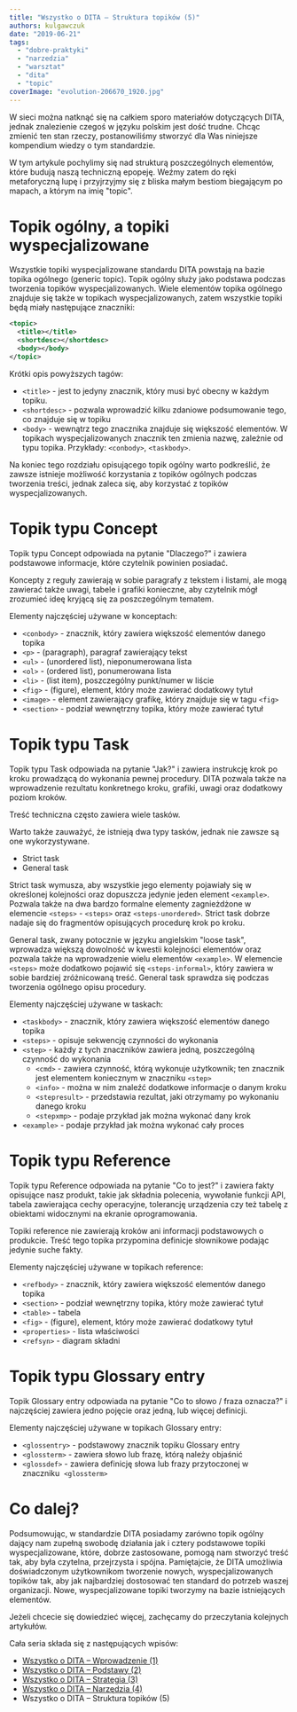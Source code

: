 ```yaml
---
title: "Wszystko o DITA – Struktura topików (5)"
authors: kulgawczuk
date: "2019-06-21"
tags:
  - "dobre-praktyki"
  - "narzedzia"
  - "warsztat"
  - "dita"
  - "topic"
coverImage: "evolution-206670_1920.jpg"
---
```


W sieci można natknąć się na całkiem sporo materiałów dotyczących DITA, jednak
znalezienie czegoś w języku polskim jest dość trudne. Chcąc zmienić ten stan
rzeczy, postanowiliśmy stworzyć dla Was niniejsze kompendium wiedzy o tym
standardzie.

<!--truncate-->

W tym artykule pochylimy się nad strukturą poszczególnych elementów, które
budują naszą techniczną epopeję. Weźmy zatem do ręki metaforyczną lupę i
przyjrzyjmy się z bliska małym bestiom biegającym po mapach, a którym na imię
"topic".

# Topik ogólny, a topiki wyspecjalizowane

Wszystkie topiki wyspecjalizowane standardu DITA powstają na bazie topika
ogólnego (generic topic). Topik ogólny służy jako podstawa podczas tworzenia
topików wyspecjalizowanych. Wiele elementów topika ogólnego znajduje się także w
topikach wyspecjalizowanych, zatem wszystkie topiki będą miały następujące
znaczniki:

```xml
<topic>
  <title></title>
  <shortdesc></shortdesc>
  <body></body>
</topic>
```

Krótki opis powyższych tagów:

- `<title>` - jest to jedyny znacznik, który musi być obecny w każdym topiku.
- `<shortdesc>` - pozwala wprowadzić kilku zdaniowe podsumowanie tego, co
  znajduje się w topiku
- `<body>` - wewnątrz tego znacznika znajduje się większość elementów. W
  topikach wyspecjalizowanych znacznik ten zmienia nazwę, zależnie od typu
  topika. Przykłady: `<conbody>`, `<taskbody>`.

Na koniec tego rozdziału opisującego topik ogólny warto podkreślić, że zawsze
istnieje możliwość korzystania z topików ogólnych podczas tworzenia treści,
jednak zaleca się, aby korzystać z topików wyspecjalizowanych.

# Topik typu Concept

Topik typu Concept odpowiada na pytanie "Dlaczego?" i zawiera podstawowe
informacje, które czytelnik powinien posiadać.

Koncepty z reguły zawierają w sobie paragrafy z tekstem i listami, ale mogą
zawierać także uwagi, tabele i grafiki konieczne, aby czytelnik mógł zrozumieć
ideę kryjącą się za poszczególnym tematem.

Elementy najczęściej używane w konceptach:

- `<conbody>` - znacznik, który zawiera większość elementów danego topika
- `<p>` - (paragraph), paragraf zawierający tekst
- `<ul>` - (unordered list), nieponumerowana lista
- `<ol>` - (ordered list), ponumerowana lista
- `<li>` - (list item), poszczególny punkt/numer w liście
- `<fig>` - (figure), element, który może zawierać dodatkowy tytuł
- `<image>` - element zawierający grafikę, który znajduje się w tagu `<fig>`
- `<section>` - podział wewnętrzny topika, który może zawierać tytuł

# Topik typu Task

Topik typu Task odpowiada na pytanie "Jak?" i zawiera instrukcję krok po kroku
prowadzącą do wykonania pewnej procedury. DITA pozwala także na wprowadzenie
rezultatu konkretnego kroku, grafiki, uwagi oraz dodatkowy poziom kroków.

Treść techniczna często zawiera wiele tasków.

Warto także zauważyć, że istnieją dwa typy tasków, jednak nie zawsze są one
wykorzystywane.

- Strict task
- General task

Strict task wymusza, aby wszystkie jego elementy pojawiały się w określonej
kolejności oraz dopuszcza jedynie jeden element `<example>`. Pozwala także na
dwa bardzo formalne elementy zagnieżdżone w elemencie `<steps>` - `<steps>` oraz
`<steps-unordered>`. Strict task dobrze nadaje się do fragmentów opisujących
procedurę krok po kroku.

General task, zwany potocznie w języku angielskim "loose task", wprowadza
większą dowolność w kwestii kolejności elementów oraz pozwala także na
wprowadzenie wielu elementów `<example>`. W elemencie `<steps>` może dodatkowo
pojawić się `<steps-informal>`, który zawiera w sobie bardziej zróżnicowaną
treść. General task sprawdza się podczas tworzenia ogólnego opisu procedury.

Elementy najczęściej używane w taskach:

- `<taskbody>` - znacznik, który zawiera większość elementów danego topika
- `<steps>` - opisuje sekwencję czynności do wykonania
- `<step>` - każdy z tych znaczników zawiera jedną, poszczególną czynność do
  wykonania
  - `<cmd>` - zawiera czynność, którą wykonuje użytkownik; ten znacznik jest
    elementem koniecznym w znaczniku `<step>`
  - `<info>` - można w nim znaleźć dodatkowe informacje o danym kroku
  - `<stepresult>` - przedstawia rezultat, jaki otrzymamy po wykonaniu danego
    kroku
  - `<stepxmp>` - podaje przykład jak można wykonać dany krok
- `<example>` - podaje przykład jak można wykonać cały proces

# Topik typu Reference

Topik typu Reference odpowiada na pytanie "Co to jest?" i zawiera fakty
opisujące nasz produkt, takie jak składnia polecenia, wywołanie funkcji API,
tabela zawierająca cechy operacyjne, tolerancję urządzenia czy też tabelę z
obiektami widocznymi na ekranie oprogramowania.

Topiki reference nie zawierają kroków ani informacji podstawowych o produkcie.
Treść tego topika przypomina definicje słownikowe podając jedynie suche fakty.

Elementy najczęściej używane w topikach reference:

- `<refbody>` - znacznik, który zawiera większość elementów danego topika
- `<section>` - podział wewnętrzny topika, który może zawierać tytuł
- `<table>` - tabela
- `<fig>` - (figure), element, który może zawierać dodatkowy tytuł
- `<properties>` - lista właściwości
- `<refsyn>` - diagram składni

# Topik typu Glossary entry

Topik Glossary entry odpowiada na pytanie "Co to słowo / fraza oznacza?" i
najczęściej zawiera jedno pojęcie oraz jedną, lub więcej definicji.

Elementy najczęściej używane w topikach Glossary entry:

- `<glossentry>` - podstawowy znacznik topiku Glossary entry
- `<glossterm>` - zawiera słowo lub frazę, którą należy objaśnić
- `<glossdef>` - zawiera definicję słowa lub frazy przytoczonej w znaczniku 
  `<glossterm>`

# Co dalej?

Podsumowując, w standardzie DITA posiadamy zarówno topik ogólny dający nam
zupełną swobodę działania jak i cztery podstawowe topiki wyspecjalizowane,
które, dobrze zastosowane, pomogą nam stworzyć treść tak, aby była czytelna,
przejrzysta i spójna. Pamiętajcie, że DITA umożliwia doświadczonym użytkownikom
tworzenie nowych, wyspecjalizowanych topików tak, aby jak najbardziej dostosować
ten standard do potrzeb waszej organizacji. Nowe, wyspecjalizowane topiki
tworzymy na bazie istniejących elementów.

Jeżeli chcecie się dowiedzieć więcej, zachęcamy do przeczytania kolejnych
artykułów.

Cała seria składa się z następujących wpisów:

- [Wszystko o DITA – Wprowadzenie (1)](http://techwriter.pl/wszystko-o-dita-wprowadzenie-1/)
- [Wszystko o DITA – Podstawy (2)](http://techwriter.pl/wszystko-o-dita-podstawy/)
- [Wszystko o DITA – Strategia (3)](http://techwriter.pl/wszystko-o-dita-strategia/)
- [Wszystko o DITA – Narzędzia (4)](http://techwriter.pl/jak-zaczac-pisac-w-dita-narzedzia/)
- Wszystko o DITA – Struktura topików (5)
